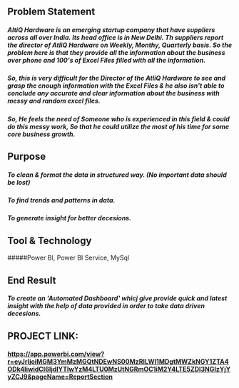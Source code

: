 ##  Problem Statement
##### AltiQ Hardware is an emerging startup company that have suppliers across all over India. Its head office is in New Delhi. Th suppliers report the director of AtliQ Hardware on Weekly, Monthy, Quarterly basis. So the problem here is that they provide all the information about the business over phone and 100's of Excel Files filled with all the information.
##### So, this is very difficult for the Director of the AtliQ Hardware to see and grasp the enough information with the Excel Files & he also isn't able to conclude any accurate and clear information about the business with messy and random excel files. 
##### So, He feels the need of Someone who is experienced in this field & could do this messy work, So that he could utilize the most of his time for some core business growth.

## Purpose
##### To clean & format the data in structured way. (No important data should be lost)
##### To find trends and patterns in data.
##### To generate insight for better decesions.

## Tool & Technology
#####Power BI, Power BI Service, MySql

## End Result
##### To create an 'Automated Dashboard' whicj give provide quick and latest insight with the help of data provided in order to take data driven decesions.

## PROJECT LINK:
#### https://app.powerbi.com/view?r=eyJrIjoiMGM3YmMzMGQtNDEwNS00MzRlLWI1MDgtMWZkNGY1ZTA4ODk4IiwidCI6IjdlYTIwYzM4LTU0MzUtNGRmOC1iM2Y4LTE5ZDI3NGIzYjYyZCJ9&pageName=ReportSection

